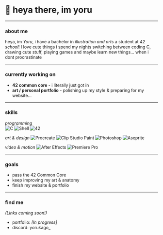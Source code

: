 # 🌙 heya there, im yoru  

---

### about me  
heya, im *Yoru*, i have a bachelor in *illustration and arts* a student at *42 school*! I love cute things
i spend my nights switching between coding C, drawing cute stuff, playing games and maybe learn new things... when i dont procrastinate

---

### currently working on  
- **42 common core** - i literally just got in 
- **art / personal portfolio** - polishing up my style & preparing for my website...

---

### skills  

*programming*  
![C](https://custom-icon-badges.demolab.com/badge/C-b0d0ff?style=plastic&logo=c&logoColor=2b2d42&labelColor=ffe7f3)
![Shell](https://custom-icon-badges.demolab.com/badge/Shell-ffe7ba?style=plastic&logo=gnu-bash&logoColor=2b2d42&labelColor=fff6e3)
![42](https://custom-icon-badges.demolab.com/badge/42-cdb4db?style=plastic&logo=42&logoColor=2b2d42&labelColor=f5e6fa)

*art & design* 
![Procreate](https://custom-icon-badges.demolab.com/badge/Procreate-d7bbf5?style=plastic&logo=procreate&logoColor=2b2d42&labelColor=f8e8ff)
![Clip Studio Paint](https://custom-icon-badges.demolab.com/badge/Clip%20Studio%20Paint-bde0fe?style=plastic&logoColor=2b2d42&labelColor=ebf6ff)
![Photoshop](https://custom-icon-badges.demolab.com/badge/Photoshop-a2d2ff?style=plastic&logo=adobe-photoshop&logoColor=2b2d42&labelColor=e8f3ff)
![Aseprite](https://custom-icon-badges.demolab.com/badge/Aseprite-ffc8dd?style=plastic&logo=aseprite&logoColor=2b2d42&labelColor=fff0f6)

*video & motion*
![After Effects](https://custom-icon-badges.demolab.com/badge/After%20Effects-caffbf?style=plastic&logo=adobe-after-effects&logoColor=2b2d42&labelColor=f2ffe6)
![Premiere Pro](https://custom-icon-badges.demolab.com/badge/Premiere%20Pro-ffd6a5?style=plastic&logo=adobe-premiere-pro&logoColor=2b2d42&labelColor=fff1e3)

---

### goals  
- pass the 42 Common Core  
- keep improving my art & anatomy  
- finish my website & portfolio  

---

### find me  
*(Links coming soon!)*  
- portfolio: _[In progress]_
- discord: yorukago_ 

